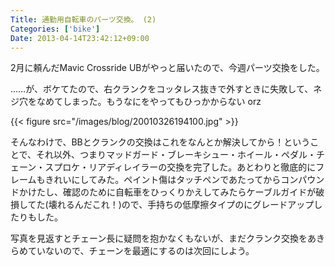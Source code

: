 ```yaml
---
Title: 通勤用自転車のパーツ交換。 (2)
Categories: ['bike']
Date: 2013-04-14T23:42:12+09:00
---
```


2月に頼んだMavic Crossride UBがやっと届いたので、今週パーツ交換をした。

……が、ボケてたので、右クランクをコッタレス抜きで外すときに失敗して、ネジ穴をなめてしまった。もうなにをやってもひっかからない orz

{{< figure src="/images/blog/20010326194100.jpg" >}}

そんなわけで、BBとクランクの交換はこれをなんとか解決してから！ということで、それ以外、つまりマッドガード・ブレーキシュー・ホイール・ペダル・チェーン・スプロケ・リアディレイラーの交換を完了した。あとわりと徹底的にフレームもきれいにしてみた。ペイント傷はタッチペンであたってからコンパウンドかけたし、確認のために自転車をひっくりかえしてみたらケーブルガイドが破損してた(壊れるんだこれ！)ので、手持ちの低摩擦タイプのにグレードアップしたりもした。

写真を見返すとチェーン長に疑問を抱かなくもないが、まだクランク交換をあきらめていないので、チェーンを最適にするのは次回にしよう。
